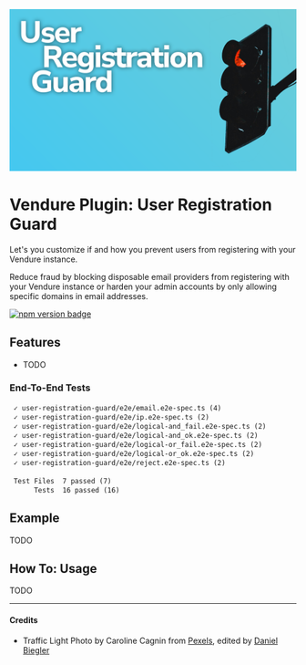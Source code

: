 ![Banner Image](https://raw.githubusercontent.com/DanielBiegler/bieglers-vendure-plugins/master/packages/user-registration-guard/assets/thumbnail_16x9.png)

# Vendure Plugin: User Registration Guard

Let's you customize if and how you prevent users from registering with your Vendure instance.

Reduce fraud by blocking disposable email providers from registering with your Vendure instance or harden your admin accounts by only allowing specific domains in email addresses.

<a href="https://www.npmjs.com/package/@danielbiegler/vendure-plugin-user-registration-guard" target="_blank">
  <img src="https://badge.fury.io/js/@danielbiegler%2Fvendure-plugin-user-registration-guard.svg" alt="npm version badge" height="18">
</a>

## Features

- TODO

### End-To-End Tests

```
 ✓ user-registration-guard/e2e/email.e2e-spec.ts (4)
 ✓ user-registration-guard/e2e/ip.e2e-spec.ts (2)
 ✓ user-registration-guard/e2e/logical-and_fail.e2e-spec.ts (2)
 ✓ user-registration-guard/e2e/logical-and_ok.e2e-spec.ts (2)
 ✓ user-registration-guard/e2e/logical-or_fail.e2e-spec.ts (2)
 ✓ user-registration-guard/e2e/logical-or_ok.e2e-spec.ts (2)
 ✓ user-registration-guard/e2e/reject.e2e-spec.ts (2)

 Test Files  7 passed (7)
      Tests  16 passed (16)
```

## Example

TODO

## How To: Usage

TODO

---

#### Credits

- Traffic Light Photo by Caroline Cagnin from [Pexels](https://www.pexels.com/photo/white-building-with-fire-escape-stairs-1786758/), edited by [Daniel Biegler](https://www.danielbiegler.de/)
